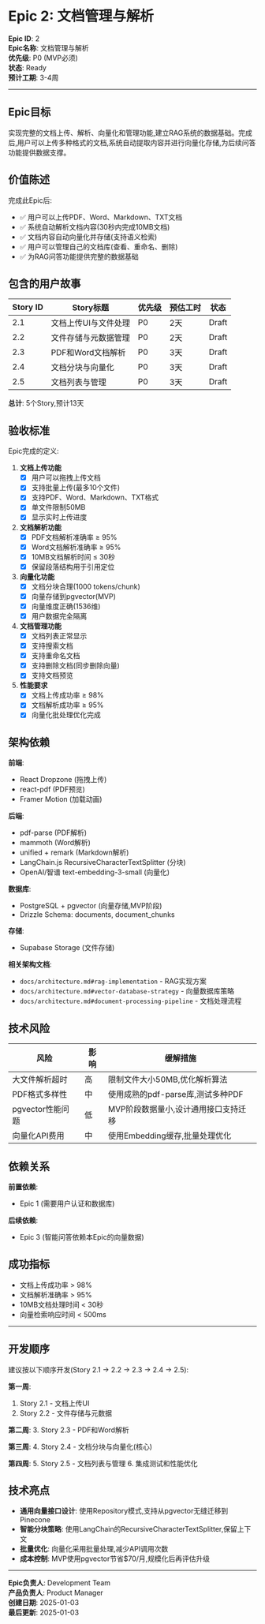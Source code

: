 # Epic 2: 文档管理与解析

**Epic ID**: 2  
**Epic名称**: 文档管理与解析  
**优先级**: P0 (MVP必须)  
**状态**: Ready  
**预计工期**: 3-4周

---

## Epic目标

实现完整的文档上传、解析、向量化和管理功能,建立RAG系统的数据基础。完成后,用户可以上传多种格式的文档,系统自动提取内容并进行向量化存储,为后续问答功能提供数据支撑。

## 价值陈述

完成此Epic后:
- ✅ 用户可以上传PDF、Word、Markdown、TXT文档
- ✅ 系统自动解析文档内容(30秒内完成10MB文档)
- ✅ 文档内容自动向量化并存储(支持语义检索)
- ✅ 用户可以管理自己的文档库(查看、重命名、删除)
- ✅ 为RAG问答功能提供完整的数据基础

## 包含的用户故事

| Story ID | Story标题 | 优先级 | 预估工时 | 状态 |
|----------|-----------|--------|----------|------|
| 2.1 | 文档上传UI与文件处理 | P0 | 2天 | Draft |
| 2.2 | 文件存储与元数据管理 | P0 | 2天 | Draft |
| 2.3 | PDF和Word文档解析 | P0 | 3天 | Draft |
| 2.4 | 文档分块与向量化 | P0 | 3天 | Draft |
| 2.5 | 文档列表与管理 | P0 | 3天 | Draft |

**总计**: 5个Story,预计13天

## 验收标准

Epic完成的定义:

1. **文档上传功能**
   - [x] 用户可以拖拽上传文档
   - [x] 支持批量上传(最多10个文件)
   - [x] 支持PDF、Word、Markdown、TXT格式
   - [x] 单文件限制50MB
   - [x] 显示实时上传进度

2. **文档解析功能**
   - [x] PDF文档解析准确率 ≥ 95%
   - [x] Word文档解析准确率 ≥ 95%
   - [x] 10MB文档解析时间 ≤ 30秒
   - [x] 保留段落结构用于引用定位

3. **向量化功能**
   - [x] 文档分块合理(1000 tokens/chunk)
   - [x] 向量存储到pgvector(MVP)
   - [x] 向量维度正确(1536维)
   - [x] 用户数据完全隔离

4. **文档管理功能**
   - [x] 文档列表正常显示
   - [x] 支持搜索文档
   - [x] 支持重命名文档
   - [x] 支持删除文档(同步删除向量)
   - [x] 支持文档预览

5. **性能要求**
   - [x] 文档上传成功率 ≥ 98%
   - [x] 文档解析成功率 ≥ 95%
   - [x] 向量化批处理优化完成

## 架构依赖

**前端**:
- React Dropzone (拖拽上传)
- react-pdf (PDF预览)
- Framer Motion (加载动画)

**后端**:
- pdf-parse (PDF解析)
- mammoth (Word解析)
- unified + remark (Markdown解析)
- LangChain.js RecursiveCharacterTextSplitter (分块)
- OpenAI/智谱 text-embedding-3-small (向量化)

**数据库**:
- PostgreSQL + pgvector (向量存储,MVP阶段)
- Drizzle Schema: documents, document_chunks

**存储**:
- Supabase Storage (文件存储)

**相关架构文档**:
- `docs/architecture.md#rag-implementation` - RAG实现方案
- `docs/architecture.md#vector-database-strategy` - 向量数据库策略
- `docs/architecture.md#document-processing-pipeline` - 文档处理流程

## 技术风险

| 风险 | 影响 | 缓解措施 |
|------|------|----------|
| 大文件解析超时 | 高 | 限制文件大小50MB,优化解析算法 |
| PDF格式多样性 | 中 | 使用成熟的pdf-parse库,测试多种PDF |
| pgvector性能问题 | 低 | MVP阶段数据量小,设计通用接口支持迁移 |
| 向量化API费用 | 中 | 使用Embedding缓存,批量处理优化 |

## 依赖关系

**前置依赖**: 
- Epic 1 (需要用户认证和数据库)

**后续依赖**: 
- Epic 3 (智能问答依赖本Epic的向量数据)

## 成功指标

- 文档上传成功率 > 98%
- 文档解析准确率 > 95%
- 10MB文档处理时间 < 30秒
- 向量检索响应时间 < 500ms

---

## 开发顺序

建议按以下顺序开发(Story 2.1 → 2.2 → 2.3 → 2.4 → 2.5):

**第一周**:
1. Story 2.1 - 文档上传UI
2. Story 2.2 - 文件存储与元数据

**第二周**:
3. Story 2.3 - PDF和Word解析

**第三周**:
4. Story 2.4 - 文档分块与向量化(核心)

**第四周**:
5. Story 2.5 - 文档列表与管理
6. 集成测试和性能优化

## 技术亮点

- **通用向量接口设计**: 使用Repository模式,支持从pgvector无缝迁移到Pinecone
- **智能分块策略**: 使用LangChain的RecursiveCharacterTextSplitter,保留上下文
- **批量优化**: 向量化采用批量处理,减少API调用次数
- **成本控制**: MVP使用pgvector节省$70/月,规模化后再评估升级

---

**Epic负责人**: Development Team  
**产品负责人**: Product Manager  
**创建日期**: 2025-01-03  
**最后更新**: 2025-01-03

